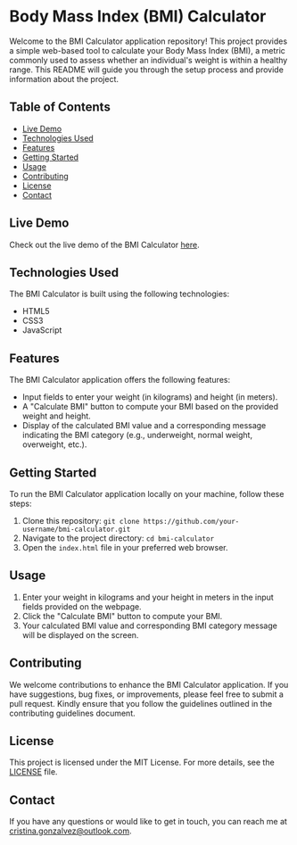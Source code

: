 # Body Mass Index (BMI) Calculator

Welcome to the BMI Calculator application repository! This project provides a simple web-based tool to calculate your Body Mass Index (BMI), a metric commonly used to assess whether an individual's weight is within a healthy range. This README will guide you through the setup process and provide information about the project.

## Table of Contents

- [Live Demo](#live-demo)
- [Technologies Used](#technologies-used)
- [Features](#features)
- [Getting Started](#getting-started)
- [Usage](#usage)
- [Contributing](#contributing)
- [License](#license)
- [Contact](#contact)

## Live Demo

Check out the live demo of the BMI Calculator [here](#).

## Technologies Used

The BMI Calculator is built using the following technologies:

- HTML5
- CSS3
- JavaScript

## Features

The BMI Calculator application offers the following features:

- Input fields to enter your weight (in kilograms) and height (in meters).
- A "Calculate BMI" button to compute your BMI based on the provided weight and height.
- Display of the calculated BMI value and a corresponding message indicating the BMI category (e.g., underweight, normal weight, overweight, etc.).

## Getting Started

To run the BMI Calculator application locally on your machine, follow these steps:

1. Clone this repository: `git clone https://github.com/your-username/bmi-calculator.git`
2. Navigate to the project directory: `cd bmi-calculator`
3. Open the `index.html` file in your preferred web browser.

## Usage

1. Enter your weight in kilograms and your height in meters in the input fields provided on the webpage.
2. Click the "Calculate BMI" button to compute your BMI.
3. Your calculated BMI value and corresponding BMI category message will be displayed on the screen.

## Contributing

We welcome contributions to enhance the BMI Calculator application. If you have suggestions, bug fixes, or improvements, please feel free to submit a pull request. Kindly ensure that you follow the guidelines outlined in the contributing guidelines document.

## License

This project is licensed under the MIT License. For more details, see the [LICENSE](LICENSE) file.

## Contact

If you have any questions or would like to get in touch, you can reach me at cristina.gonzalvez@outlook.com.
